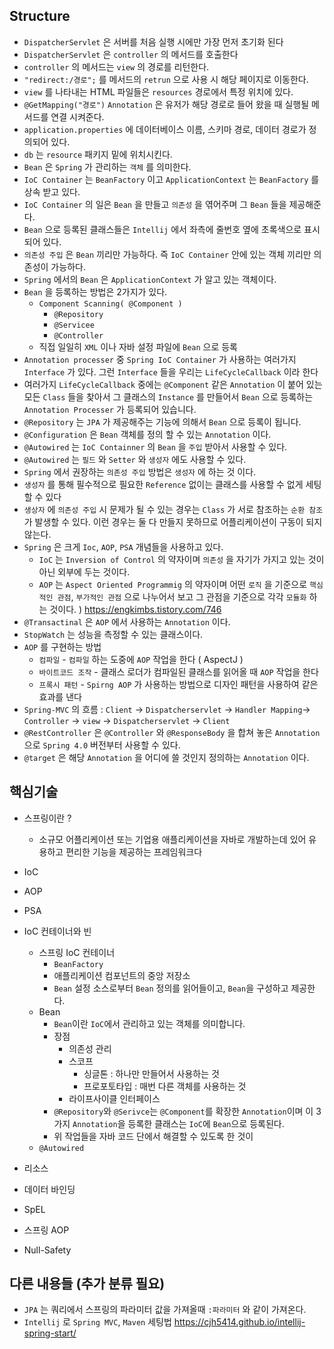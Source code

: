 ## Structure
  * `DispatcherServlet` 은 서버를 처음 실행 시에만 가장 먼저 초기화 된다
  * `DispatcherServlet` 은 `controller` 의 메서드를 호출한다
  * `controller` 의 메서드는 `view` 의 경로를 리턴한다.
  * `"redirect:/경로";` 를 메서드의 `retrun` 으로 사용 시 해당 페이지로 이동한다.
  * `view` 를 나타내는 HTML 파일들은 `resources` 경로에서 특정 위치에 있다.
  * `@GetMapping("경로")` `Annotation` 은 유저가 해당 경로로 들어 왔을 때 실행될 메서드를 연결 시켜준다.
  * `application.properties` 에 데이터베이스 이름, 스키마 경로, 데이터 경로가 정의되어 있다.
  * `db` 는 `resource` 패키지 밑에 위치시킨다.
  * `Bean` 은 `Spring` 가 관리하는 `객체` 를 의미한다.
  * `IoC Container` 는 `BeanFactory` 이고 `ApplicationContext` 는 `BeanFactory` 를 상속 받고 있다.
  * `IoC Container` 의 일은 `Bean` 을 만들고 `의존성` 을 엮어주며 그 `Bean` 들을 제공해준다.
  * `Bean` 으로 등록된 클래스들은 `Intellij` 에서 좌측에 줄번호 옆에 초록색으로 표시 되어 있다.
  * `의존성 주입` 은 `Bean` 끼리만 가능하다. 즉 `IoC Container` 안에 있는 객체 끼리만 의존성이 가능하다.
  * `Spring` 에서의 `Bean` 은 `ApplicationContext` 가 알고 있는 객체이다.
  * `Bean` 을 등록하는 방법은 2가지가 있다.
    * `Component Scanning( @Component )` 
      * `@Repository`
      * `@Servicee`
      * `@Controller`
    * 직접 일일히 `XML` 이나 자바 설정 파일에 `Bean` 으로 등록
  * `Annotation processer` 중 `Spring IoC Container` 가 사용하는 여러가지 `Interface` 가 있다.
    그런 `Interface` 들을 우리는 `LifeCycleCallback` 이라 한다
  * 여러가지 `LifeCycleCallback` 중에는 `@Component` 같은 `Annotation` 이 붙어 있는 모든 `Class` 들을 찾아서
    그 클래스의 `Instance` 를 만들어서 `Bean` 으로 등록하는 `Annotation Processer` 가 등록되어 있습니다.
  * `@Repository` 는 `JPA` 가 제공해주는 기능에 의해서 `Bean` 으로 등록이 됩니다.
  * `@Configuration` 은 `Bean` 객체를 정의 할 수 있는 `Annotation` 이다.
  * `@Autowired` 는 `IoC Containner` 의 `Bean` 을 `주입` 받아서 사용할 수 있다.
  * `@Autowired` 는 `필드` 와 `Setter` 와 `생성자` 에도 사용할 수 있다.
  * `Spring` 에서 권장하는 `의존성 주입` 방법은 `생성자` 에 하는 것 이다.
  * `생성자` 를 통해 필수적으로 필요한 `Reference` 없이는 클래스를 사용할 수 없게 세팅할 수 있다
  * `생상자` 에 `의존성 주입` 시 문제가 될 수 있는 경우는 `Class` 가 서로 참조하는 `순환 참조` 가 발생할 수 있다.
    이런 경우는 둘 다 만들지 못하므로 어플리케이션이 구동이 되지 않는다.
  * `Spring` 은 크게 `Ioc`, `AOP`, `PSA` 개념들을 사용하고 있다.
    * `IoC` 는 `Inversion of Control` 의 약자이며 `의존성` 을 자기가 가지고 있는 것이 아닌 외부에 두는 것이다.
    * `AOP` 는 `Aspect Oriented Programmig` 의 약자이며 
      어떤 `로직` 을 기준으로 `핵심적인 관점`, `부가적인 관점` 으로 나누어서 보고 그 관점을 기준으로 각각 `모듈화` 하는 것이다.
      ) https://engkimbs.tistory.com/746
  * `@Transactinal` 은 `AOP` 에서 사용하는 `Annotation` 이다.
  * `StopWatch` 는 성능을 측정할 수 있는 클래스이다.
  * `AOP` 를 구현하는 방법
    * `컴파일` - `컴파일` 하는 도중에 `AOP` 작업을 한다 ( AspectJ )
    * `바이트코드 조작` - 클래스 로더가 컴파일된 클래스를 읽어올 때 `AOP` 작업을 한다
    * `프록시 패턴` - `Spirng AOP` 가 사용하는 방법으로 디자인 패턴을 사용하여 같은 효과를 낸다
  * `Spring-MVC` 의 흐름 : `Client` -> `Dispatcherservlet` -> `Handler Mapping`->
                           `Controller` -> `view` -> `Dispatcherservlet` -> `Client`
  * `@RestController` 은 `@Controller` 와  `@ResponseBody` 을 합쳐 놓은 `Annotation` 으로 
    `Spring 4.0` 버전부터 사용할 수 있다.
  * `@target` 은 해당 `Annotation` 을 어디에 쓸 것인지 정의하는 `Annotation` 이다.

 ## 핵심기술 
   * 스프링이란 ?
     * 소규모 어플리케이션 또는 기업용 애플리케이션을 자바로 개발하는데 있어 유용하고 편리한 기능을 제공하는 프레임워크다
   * IoC
   * AOP
   * PSA

   * IoC 컨테이너와 빈 
     * 스프링 IoC 컨테이너
       * `BeanFactory`
       * 애플리케이션 컴포넌트의 중앙 저장소
       * `Bean` 설정 소스로부터 `Bean` 정의를 읽어들이고, `Bean`을 구성하고 제공한다.
     * Bean
       * `Bean`이란 `IoC`에서 관리하고 있는 객체를 의미합니다.
       * 장점
         * 의존성 관리
         * 스코프
           * 싱글톤 : 하나만 만들어서 사용하는 것 
           * 프로포토타입 : 매번 다른 객체를 사용하는 것
         * 라이프사이클 인터페이스
       * `@Repository`와 `@Serivce`는 `@Component`를 확장한 `Annotation`이며 
         이 3가지 `Annotation`을 등록한 클래스는 `IoC`에 `Bean`으로 등록된다.
       * 위 작업들을 자바 코드 단에서 해결할 수 있도록 한 것이 
     * `@Autowired`
      
   * 리소스
   * 데이터 바인딩
   * SpEL
   * 스프링 AOP
   * Null-Safety

 ## 다른 내용들 (추가 분류 필요)
  *  `JPA` 는 쿼리에서 스프링의 파라미터 값을 가져올때 `:파라미터` 와 같이 가져온다.
  * `Intellij` 로 `Spring MVC`, `Maven` 세팅법 https://cjh5414.github.io/intellij-spring-start/

  